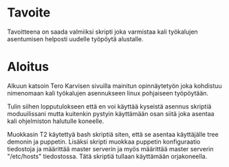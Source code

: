# Tavoite
Tavoitteena on saada valmiiksi skripti joka varmistaa kali työkalujen asentumisen helposti uudelle työpöytä alustalle.



# Aloitus
Alkuun katsoin Tero Karvisen sivuilla mainitun opinnäytetyön joka kohdistuu nimenomaan kali työkalujen asennukseen linux pohjaiseen työpöytään.

Tulin siihen lopputulokseen että en voi käyttää kyseistä asennus skriptiä moduuilissani mutta kuitenkin pystyin käyttämään osan siitä joka asentaa kali ohjelmiston halutulle koneelle.

Muokkasin T2 käytettyä bash skriptiä siten, että se asentaa käyttäjälle tree demonin ja puppetin. Lisäksi skripti muokkaa puppetin konfiguraatio tiedostoja ja määrittää master serverin ja myös määrittää master serverin "/etc/hosts" tiedostossa. Tätä skriptiä tullaan käyttämään orjakoneella.